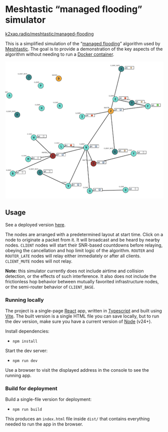 # Meshtastic “managed flooding” simulator

[k2xap.radio/meshtastic/managed-flooding](https://k2xap.radio/meshtastic/managed-flooding)

This is a simplified simulation of the “[managed flooding](https://meshtastic.org/docs/overview/mesh-algo/#broadcasts-using-managed-flooding)” algorithm used by [Meshtastic](https://meshtastic.org). The goal is to provide a demonstration of the key aspects of the algorithm without needing to run a [Docker container](https://meshtastic.org/docs/software/meshtasticator/).

![simulator screen with nodes, links between them, packet queues and countdowns, and one actively radiating a transmission](./docs/simulator.png)


## Usage

See a deployed version [here](https://k2xap.radio/meshtastic/managed-flooding).

The nodes are arranged with a predetermined layout at start time. Click on a node to originate a packet from it. It will broadcast and be heard by nearby nodes. `CLIENT` nodes will start their SNR-based countdowns before relaying, obeying the cancellation and hop limit logic of the algorithm. `ROUTER` and `ROUTER_LATE` nodes will relay either immediately or after all clients. `CLIENT_MUTE` nodes will not relay.

**Note:** this simulator currently does not include airtime and collision detection, or the effects of such interference. It also does not include the frictionless hop behavior between mutually favorited infrastructure nodes, or the semi-router behavior of `CLIENT_BASE`.

### Running locally

The project is a single-page [React](https://react.dev) app, written in [Typescript](https://www.typescriptlang.org) and built using [Vite](https://vite.dev). The built version is a single HTML file you can save locally, but to run the dev version, make sure you have a current version of [Node](https://nodejs.org) (v24+).

Install dependencies:

- `npm install`

Start the dev server:

- `npm run dev`

Use a browser to visit the displayed address in the console to see the running app.

### Build for deployment

Build a single-file version for deployment:

- `npm run build`

This produces an `index.html` file inside `dist/` that contains everything needed to run the app in the browser.
